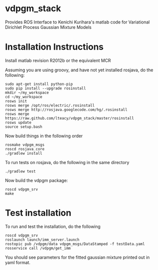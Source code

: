 vdpgm_stack
===========

Provides ROS Interface to Kenichi Kurihara's matlab code for Variational Dirichlet Process Gaussian Mixture Models

Installation Instructions
=========================
Install matlab revision R2012b or the equivalent MCR

Assuming you are using groovy, and have not yet installed rosjava, do the following:

    sudo apt-get install python-pip
    sudo pip install --upgrade rosinstall
    mkdir ~/my_workspace
    cd ~/my_workspace
    rosws init
    rosws merge /opt/ros/electric/.rosinstall
    rosws merge http://rosjava.googlecode.com/hg/.rosinstall
    rosws merge https://raw.github.com/lteacy/vdpgm_stack/master/rosinstall
    rosws update
    source setup.bash

Now build things in the following order

    rosmake vdpgm_msgs
    roscd rosjava_core
    ./gradlew install

To run tests on rosjava, do the following in the same directory

    ./gradlew test

Now build the vdpgm package:

    roscd vdpgm_srv
    make

Test installation
=================
To run and test the installation, do the following

    roscd vdpgm_srv
    roslaunch launch/imm_server.launch
    rostopic pub /vdpgm/data vdpgm_msgs/DataStamped -f testData.yaml
    rosservice call /vdpgm/get_imm

You should see parameters for the fitted gaussian mixture printed out in yaml format.

